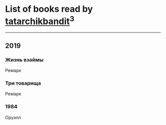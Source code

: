 # List of books read by [tatarchikbandit](http://vk.com/id104025550)<sup>3</sup>
---

## 2019

### Жизнь взаймы
Ремарк


### Три товарища
Ремарк


### 1984
Оруэлл



